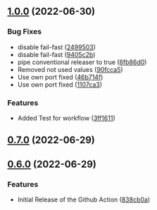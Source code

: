 ## [1.0.0](https://github.com/MongoCamp/mongodb-github-action/compare/0.7.0...1.0.0) (2022-06-30)


### Bug Fixes

* disable fail-fast ([2499503](https://github.com/MongoCamp/mongodb-github-action/commit/24995038451fc0efc110b06b9c2ba83f706a20e7))
* disable fail-fast ([9405c2b](https://github.com/MongoCamp/mongodb-github-action/commit/9405c2b0e18c152764a05382196eb0db869d5fca))
* pipe conventional releaser to true ([6fb86d0](https://github.com/MongoCamp/mongodb-github-action/commit/6fb86d09d29a933fc5e07f632bf1da46d5a11fd4))
* Removed not used values ([90fcca5](https://github.com/MongoCamp/mongodb-github-action/commit/90fcca5babcd13f0e609c593d5e13670eb1544ce))
* Use own port fixed ([46b714f](https://github.com/MongoCamp/mongodb-github-action/commit/46b714fcb2aad662bca5ebb8c8481f8e55454d91))
* Use own port fixed ([1107ca3](https://github.com/MongoCamp/mongodb-github-action/commit/1107ca385635ec114bd95ee3f9188b8312adc0a1))


### Features

* Added Test for workflow ([3ff1611](https://github.com/MongoCamp/mongodb-github-action/commit/3ff1611a06be7e83cf0289492d04a98263cef5d4))

## [0.7.0](https://github.com/MongoCamp/mongodb-github-action/compare/0.6.0...0.7.0) (2022-06-29)

## [0.6.0](https://github.com/MongoCamp/mongodb-github-action/compare/0.5.0...0.6.0) (2022-06-29)


### Features

* Initial Release of the Github Action ([838cb0a](https://github.com/MongoCamp/mongodb-github-action/commit/838cb0a82f3401e35d12f6447c81c52e0f6484c1))

